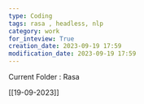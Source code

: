 ```yaml
---
type: Coding  
tags: rasa , headless, nlp
category: work
for_inteview: True
creation_date: 2023-09-19 17:59
modification_date: 2023-09-19 17:59
---
```


  
Current Folder : Rasa




[[19-09-2023]]
